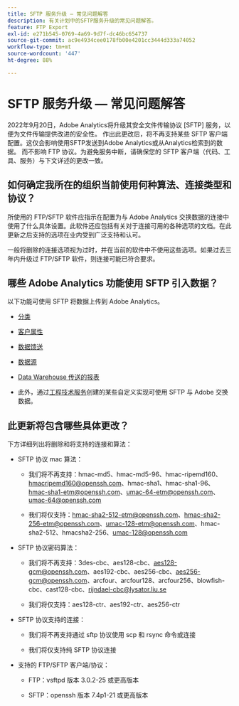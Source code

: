 ```yaml
---
title: SFTP 服务升级 — 常见问题解答
description: 有关计划中的SFTP服务升级的常见问题解答。
feature: FTP Export
exl-id: e271b545-0769-4a69-9d7f-dc46bc654737
source-git-commit: ac9e4934cee0178fb00e4201cc3444d333a74052
workflow-type: tm+mt
source-wordcount: '447'
ht-degree: 88%

---
```


# SFTP 服务升级 — 常见问题解答

2022年9月20日，Adobe Analytics将升级其安全文件传输协议 [SFTP] 服务，以便为文件传输提供改进的安全性。 作出此更改后，将不再支持某些 SFTP 客户端配置。这仅会影响使用SFTP发送到Adobe Analytics或从Analytics检索到的数据。 而不影响 FTP 协议。为避免服务中断，请确保您的 SFTP 客户端（代码、工具、服务）与下文详述的更改一致。

## 如何确定我所在的组织当前使用何种算法、连接类型和协议？

所使用的 FTP/SFTP 软件应指示在配置为与 Adobe Analytics 交换数据的连接中使用了什么具体设置。此软件还应包括有关对于连接可用的各种选项的文档。在此更新之后支持的选项在业内受到广泛支持和认可。

一般将删除的连接选项视为过时，并在当前的软件中不使用这些选项。如果过去三年内升级过 FTP/SFTP 软件，则连接可能已符合要求。

## 哪些 Adobe Analytics 功能使用 SFTP 引入数据？

以下功能可使用 SFTP 将数据上传到 Adobe Analytics。

* [分类](https://experienceleague.adobe.com/docs/analytics/export/ftp-and-sftp/set-up-ftp-accounts/ftp-saint.html)

* [客户属性](https://experienceleague.adobe.com/docs/core-services/interface/services/customer-attributes/attributes.html)

* [数据馈送](https://experienceleague.adobe.com/docs/analytics/export/ftp-and-sftp/set-up-ftp-accounts/ftp-datafeeds.html)

* [数据源](https://experienceleague.adobe.com/docs/analytics/export/ftp-and-sftp/set-up-ftp-accounts/ftp-datasources.html)

* [Data Warehouse 传送的报表](https://experienceleague.adobe.com/docs/analytics/export/ftp-and-sftp/set-up-ftp-accounts/ftp-dw-reports.html)

* 此外，通过[工程技术服务](https://experienceleague.adobe.com/docs/analytics/export/ftp-and-sftp/set-up-ftp-accounts/ftp-eng-services.html)创建的某些自定义实现可使用 SFTP 与 Adobe 交换数据。

## 此更新将包含哪些具体更改？

下方详细列出将删除和将支持的连接和算法：

* SFTP 协议 mac 算法：

   * 我们将不再支持：hmac-md5、hmac-md5-96、hmac-ripemd160、hmacripemd160@openssh.com、hmac-sha1、hmac-sha1-96、hmac-sha1-etm@openssh.com、umac-64-etm@openssh.com、umac-64@openssh.com

   * 我们将仅支持：hmac-sha2-512-etm@openssh.com、hmac-sha2-256-etm@openssh.com、umac-128-etm@openssh.com、hmac-sha2-512、hmacsha2-256、umac-128@openssh.com

* SFTP 协议密码算法：

   * 我们将不再支持：3des-cbc、aes128-cbc、aes128-gcm@openssh.com、aes192-cbc、aes256-cbc、aes256-gcm@openssh.com、arcfour、arcfour128、arcfour256、blowfish-cbc、cast128-cbc、rijndael-cbc@lysator.liu.se

   * 我们将仅支持：aes128-ctr、aes192-ctr、aes256-ctr

* SFTP 协议支持的连接：

   * 我们将不再支持通过 sftp 协议使用 scp 和 rsync 命令或连接

   * 我们将仅支持纯 SFTP 协议连接

* 支持的 FTP/SFTP 客户端/协议：

   * FTP：vsftpd 版本 3.0.2-25 或更高版本

   * SFTP：openssh 版本 7.4p1-21 或更高版本
